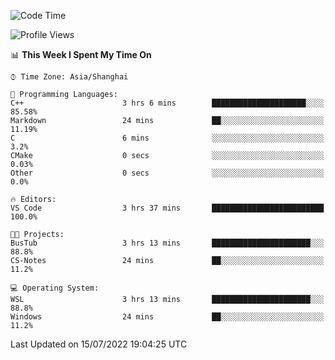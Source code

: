 <!--START_SECTION:waka-->
![Code Time](http://img.shields.io/badge/Code%20Time-157%20hrs%2022%20mins-blue)

![Profile Views](http://img.shields.io/badge/Profile%20Views-2-blue)

📊 **This Week I Spent My Time On** 

```text
⌚︎ Time Zone: Asia/Shanghai

💬 Programming Languages: 
C++                      3 hrs 6 mins        █████████████████████░░░░   85.58% 
Markdown                 24 mins             ██░░░░░░░░░░░░░░░░░░░░░░░   11.19% 
C                        6 mins              ░░░░░░░░░░░░░░░░░░░░░░░░░   3.2% 
CMake                    0 secs              ░░░░░░░░░░░░░░░░░░░░░░░░░   0.03% 
Other                    0 secs              ░░░░░░░░░░░░░░░░░░░░░░░░░   0.0%

🔥 Editors: 
VS Code                  3 hrs 37 mins       █████████████████████████   100.0%

🐱‍💻 Projects: 
BusTub                   3 hrs 13 mins       ██████████████████████░░░   88.8% 
CS-Notes                 24 mins             ██░░░░░░░░░░░░░░░░░░░░░░░   11.2%

💻 Operating System: 
WSL                      3 hrs 13 mins       ██████████████████████░░░   88.8% 
Windows                  24 mins             ██░░░░░░░░░░░░░░░░░░░░░░░   11.2%

```


 Last Updated on 15/07/2022 19:04:25 UTC
<!--END_SECTION:waka-->